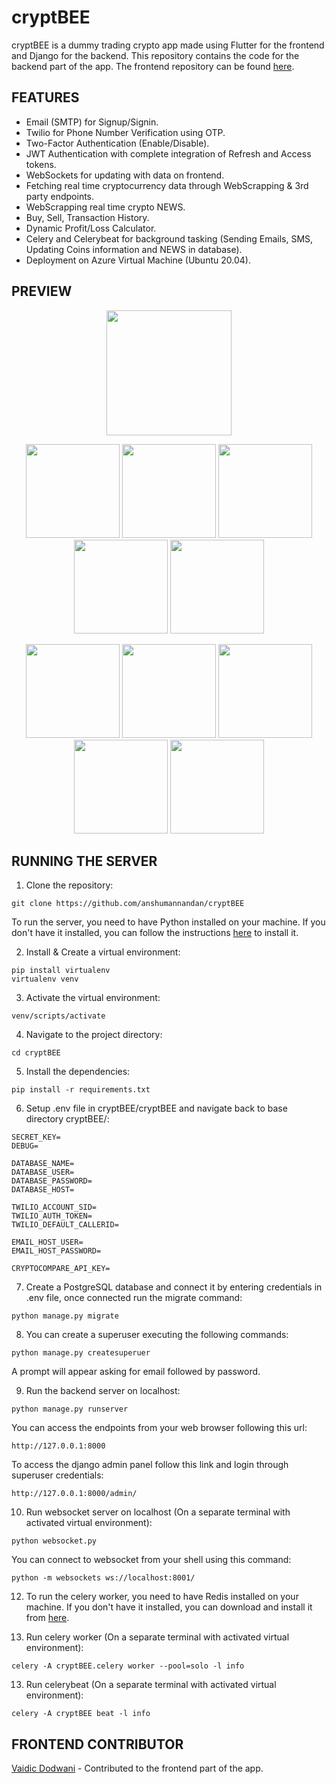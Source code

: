 # cryptBEE

cryptBEE is a dummy trading crypto app made using Flutter for the frontend and Django for the backend. This repository contains the code for the backend part of the app. The frontend repository can be found [here](https://github.com/vaidic-dodwani/CryptbeeApp).

## FEATURES

- Email (SMTP) for Signup/Signin.
- Twilio for Phone Number Verification using OTP.
- Two-Factor Authentication (Enable/Disable).
- JWT Authentication with complete integration of Refresh and Access tokens.
- WebSockets for updating with data on frontend.
- Fetching real time cryptocurrency data through WebScrapping & 3rd party endpoints.
- WebScrapping real time crypto NEWS.
- Buy, Sell, Transaction History.
- Dynamic Profit/Loss Calculator.
- Celery and Celerybeat for background tasking (Sending Emails, SMS, Updating Coins information and NEWS in database).
- Deployment on Azure Virtual Machine (Ubuntu 20.04).

## PREVIEW

<p align="center">
  <img src="https://i.imgur.com/1RbcPs7.gif" width="200" />  
</p>

<p align="center">
  <img src="https://i.imgur.com/eLGO8Rt.png" width="150" />
  <img src="https://i.imgur.com/ruBacC4.png" width="150" />
  <img src="https://i.imgur.com/3DO7yGB.png" width="150" />
  <img src="https://i.imgur.com/8h2D4r4.png" width="150" />
  <img src="https://i.imgur.com/16XdyB5.png" width="150" />
</p>

<p align="center">
  <img src="https://i.imgur.com/iYDbHY1.png" width="150" />
  <img src="https://i.imgur.com/WVzYnEQ.png" width="150" />
  <img src="https://i.imgur.com/FoY9DU6.png" width="150" />
  <img src="https://i.imgur.com/g5FQa1m.png" width="150" />
  <img src="https://i.imgur.com/Gs4qxBZ.png" width="150" />
</p>

## RUNNING THE SERVER


1. Clone the repository:

```CMD
git clone https://github.com/anshumannandan/cryptBEE
```
To run the server, you need to have Python installed on your machine. If you don't have it installed, you can follow the instructions [here](https://www.geeksforgeeks.org/download-and-install-python-3-latest-version/) to install it.

2. Install & Create a virtual environment:

```CMD
pip install virtualenv
virtualenv venv
```
3. Activate the virtual environment:
```CMD
venv/scripts/activate
```

4. Navigate to the project directory: 

```CMD
cd cryptBEE
```

5. Install the dependencies: 

```CMD
pip install -r requirements.txt
```

6. Setup .env file in cryptBEE/cryptBEE and navigate back to base directory cryptBEE/:
```
SECRET_KEY=
DEBUG=

DATABASE_NAME=
DATABASE_USER=
DATABASE_PASSWORD=
DATABASE_HOST=

TWILIO_ACCOUNT_SID=
TWILIO_AUTH_TOKEN=
TWILIO_DEFAULT_CALLERID=

EMAIL_HOST_USER=
EMAIL_HOST_PASSWORD=

CRYPTOCOMPARE_API_KEY=
```

7. Create a PostgreSQL database and connect it by entering credentials in .env file, once connected run the migrate command:
```CMD
python manage.py migrate
```

8. You can create a superuser executing the following commands:
```CMD
python manage.py createsuperuer
```
A prompt will appear asking for email followed by password. 

9. Run the backend server on localhost:

```CMD
python manage.py runserver
```

You can access the endpoints from your web browser following this url:
```url
http://127.0.0.1:8000
```

To access the django admin panel follow this link and login through superuser credentials:
```url
http://127.0.0.1:8000/admin/
```

10. Run websocket server on localhost (On a separate terminal with activated virtual environment):

```CMD
python websocket.py
```

You can connect to websocket from your shell using this command:
```CMD
python -m websockets ws://localhost:8001/
```

12. To run the celery worker, you need to have Redis installed on your machine. If you don't have it installed, you can download and install it from [here](https://github.com/tporadowski/redis/releases).

12. Run celery worker (On a separate terminal with activated virtual environment):

```CMD
celery -A cryptBEE.celery worker --pool=solo -l info
```

13. Run celerybeat (On a separate terminal with activated virtual environment):

```CMD
celery -A cryptBEE beat -l info
```

## FRONTEND CONTRIBUTOR

[Vaidic Dodwani](https://github.com/vaidic-dodwani) - Contributed to the frontend part of the app.
